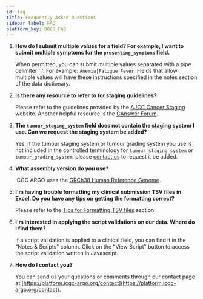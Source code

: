 ```yaml
---
id: faq
title: Frequently Asked Questions
sidebar_label: FAQ
platform_key: DOCS_FAQ
---
```


1. **How do I submit multiple values for a field? For example, I want to submit multiple symptoms for the `presenting_symptoms` field.**

   When permitted, you can submit multiple values separated with a pipe delimiter '|'. For example: `Anemia|Fatigue|Fever`. Fields that allow multiple values will have these instructions specified in the notes section of the data dictionary.

2. **Is there any resource to refer to for staging guidelines?**

   Please refer to the guidelines provided by the [AJCC Cancer Staging](https://cancerstaging.org/Pages/default.aspx) website. Another helpful resource is the [CAnswer Forum](http://cancerbulletin.facs.org/forums/).

3. **The `tumour_staging_system` field does not contain the staging system I use. Can we request the staging system be added?**

   Yes, if the tumour staging system or tumour grading system you use is not included in the controlled terminology for `tumour_staging_system` or `tumour_grading_system`, please [contact us](https://platform.icgc-argo.org/contact) to request it be added.

4. **What assembly version do you use?**

   ICGC ARGO uses the [GRCh38 Human Reference Genome](https://www.ncbi.nlm.nih.gov/assembly/GCF_000001405.26/).

5. **I'm having trouble formatting my clinical submission TSV files in Excel. Do you have any tips on getting the formatting correct?**

    Please refer to the [Tips for Formatting TSV files](https://docs.icgc-argo.org/docs/submission/submitting-clinical-data#tips-for-formatting-tsv-files) section.

6. **I'm interested in applying the script validations on our data. Where do I find them?**

   If a script validation is applied to a clinical field, you can find it in the "Notes & Scripts" column. Click on the "View Script" button to access the script validation written in Javascript.

7. **How do I contact you?**

   You can send us your questions or comments through our contact page at [https://platform.icgc-argo.org/contact](https://platform.icgc-argo.org/contact).
